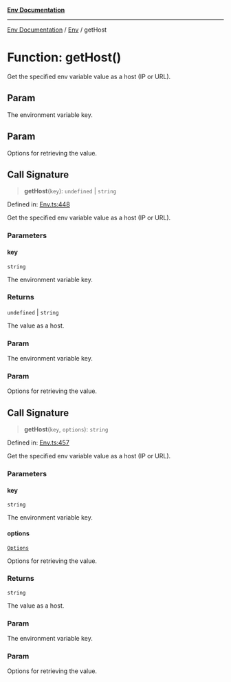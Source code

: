 [**Env Documentation**](../../README.md)

***

[Env Documentation](../../README.md) / [Env](../README.md) / getHost

# Function: getHost()

Get the specified env variable value as a host (IP or URL).

## Param

The environment variable key.

## Param

Options for retrieving the value.

## Call Signature

> **getHost**(`key`): `undefined` \| `string`

Defined in: [Env.ts:448](https://github.com/stonemjs/env/blob/0f18502ac1c79248db96a2e62a62648f583cf9e8/src/Env.ts#L448)

Get the specified env variable value as a host (IP or URL).

### Parameters

#### key

`string`

The environment variable key.

### Returns

`undefined` \| `string`

The value as a host.

### Param

The environment variable key.

### Param

Options for retrieving the value.

## Call Signature

> **getHost**(`key`, `options`): `string`

Defined in: [Env.ts:457](https://github.com/stonemjs/env/blob/0f18502ac1c79248db96a2e62a62648f583cf9e8/src/Env.ts#L457)

Get the specified env variable value as a host (IP or URL).

### Parameters

#### key

`string`

The environment variable key.

#### options

[`Options`](../../declarations/interfaces/Options.md)

Options for retrieving the value.

### Returns

`string`

The value as a host.

### Param

The environment variable key.

### Param

Options for retrieving the value.
